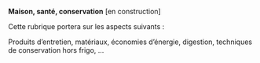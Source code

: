 **Maison, santé, conservation** [en construction]


Cette rubrique portera sur les aspects suivants :


Produits  d’entretien, matériaux, économies d’énergie, digestion, techniques de conservation hors frigo, …
